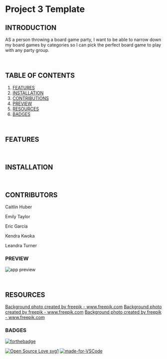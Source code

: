 # Project 3 Template

## INTRODUCTION

AS a person throwing a board game party, I want to be able to narrow down my board games by categories so I can pick the perfect board game to play with any party group.

<br>

## TABLE OF CONTENTS

1. [FEATURES](#features)
2. [INSTALLATION](#installation)
3. [CONTRIBUTIONS](#contributions)
4. [PREVIEW](#preview)
4. [RESOURCES](#resources)
5. [BADGES](#badges)

<br>

## FEATURES



<br>

## INSTALLATION



<br>

## CONTRIBUTORS

Caitlin Huber

Emily Taylor

Eric Garcia

Kendra Kwoka

Leandra Turner




### PREVIEW

![app preview](./images/preview1.png)


<br>

## RESOURCES
<a href="https://www.freepik.com/free-photos-vectors/background">Background photo created by freepik - www.freepik.com</a>
<a href="https://www.freepik.com/free-photos-vectors/background">Background photo created by freepik - www.freepik.com</a>
<a href="https://www.freepik.com/free-photos-vectors/background">Background photo created by freepik - www.freepik.com</a>

### BADGES


[![forthebadge](https://forthebadge.com/images/badges/check-it-out.svg)](https://mysterious-sierra-72763.herokuapp.com/)

[![Open Source Love svg1](https://badges.frapsoft.com/os/v1/open-source.svg?v=103)](https://github.com/emilyporterfieldtaylor/project_3)
[![made-for-VSCode](https://img.shields.io/badge/Made%20for-VSCode-1f425f.svg)](https://code.visualstudio.com/)

